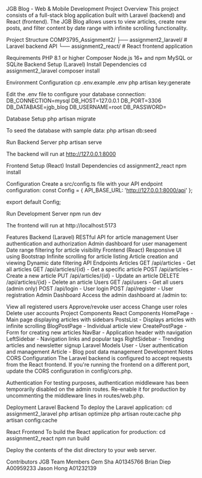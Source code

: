 JGB Blog - Web & Mobile Development Project
Overview
This project consists of a full-stack blog application built with Laravel (backend) and React (frontend). The JGB Blog allows users to view articles, create new posts, and filter content by date range with infinite scrolling functionality.

Project Structure
COMP3795_Assignment2/ ├── assignment2_laravel/ # Laravel backend API └── assignment2_react/ # React frontend application

Requirements
PHP 8.1 or higher
Composer
Node.js 16+ and npm
MySQL or SQLite
Backend Setup (Laravel)
Install Dependencies
cd assignment2_laravel composer install

Environment Configuration
cp .env.example .env php artisan key:generate

Edit the .env file to configure your database connection: DB_CONNECTION=mysql DB_HOST=127.0.0.1 DB_PORT=3306 DB_DATABASE=jgb_blog DB_USERNAME=root DB_PASSWORD=

Database Setup
php artisan migrate

To seed the database with sample data: php artisan db:seed

Run Backend Server
php artisan serve

The backend will run at http://127.0.0.1:8000

Frontend Setup (React)
Install Dependencies
cd assignment2_react npm install

Configuration
Create a src/config.ts file with your API endpoint configuration: const Config = { API_BASE_URL: 'http://127.0.0.1:8000/api' };

export default Config;

Run Development Server
npm run dev

The frontend will run at http://localhost:5173

Features
Backend (Laravel)
RESTful API for article management
User authentication and authorization
Admin dashboard for user management
Date range filtering for article visibility
Frontend (React)
Responsive UI using Bootstrap
Infinite scrolling for article listing
Article creation and viewing
Dynamic date filtering
API Endpoints
Articles
GET /api/articles - Get all articles
GET /api/articles/{id} - Get a specific article
POST /api/articles - Create a new article
PUT /api/articles/{id} - Update an article
DELETE /api/articles/{id} - Delete an article
Users
GET /api/users - Get all users (admin only)
POST /api/login - User login
POST /api/register - User registration
Admin Dashboard
Access the admin dashboard at /admin to:

View all registered users
Approve/revoke user access
Change user roles
Delete user accounts
Project Components
React Components
HomePage - Main page displaying articles with sidebars
PostsList - Displays articles with infinite scrolling
BlogPostPage - Individual article view
CreatePostPage - Form for creating new articles
NavBar - Application header with navigation
LeftSidebar - Navigation links and popular tags
RightSidebar - Trending articles and newsletter signup
Laravel Models
User - User authentication and management
Article - Blog post data management
Development Notes
CORS Configuration
The Laravel backend is configured to accept requests from the React frontend. If you're running the frontend on a different port, update the CORS configuration in config/cors.php.

Authentication
For testing purposes, authentication middleware has been temporarily disabled on the admin routes. Re-enable it for production by uncommenting the middleware lines in routes/web.php.

Deployment
Laravel Backend
To deploy the Laravel application: cd assignment2_laravel php artisan optimize php artisan route:cache php artisan config:cache

React Frontend
To build the React application for production: cd assignment2_react npm run build

Deploy the contents of the dist directory to your web server.

Contributors
JGB Team Members
                    Gem Sha A01345766
                    Brian Diep A00959233
                    Jason Hong A01232139